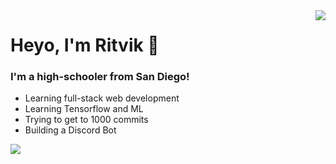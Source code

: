 <a>
<img align="right" src="https://github-readme-stats.vercel.app/api?username=ririgireddy&theme=tokyonight&show_icons=true&count_private=true">
</a>


# Heyo, I'm Ritvik 👋

### I'm a high-schooler from San Diego!

- Learning full-stack web development
- Learning Tensorflow and ML
- Trying to get to 1000 commits
- Building a Discord Bot

![](https://komarev.com/ghpvc/?username=ririgireddy)

<!--
**ririgireddy/ririgireddy** is a ✨ _special_ ✨ repository because its `README.md` (this file) appears on your GitHub profile.





Here are some ideas to get you started:

- 🔭 I’m currently working on ...
- 🌱 I’m currently learning ...
- 👯 I’m looking to collaborate on ...
- 🤔 I’m looking for help with ...
- 💬 Ask me about ...
- 📫 How to reach me: ...
- 😄 Pronouns: ...
- ⚡ Fun fact: ...
-->
